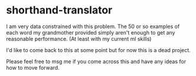 # shorthand-translator

I am very data constrained with this problem. The 50 or so examples of each word my grandmother provided simply aren't enough to get any reasonable performance. (At least with my current ml skills)

I'd like to come back to this at some point but for now this is a dead project.

Please feel free to msg me if you come across this and have any ideas for how to move forward.
